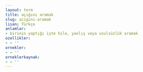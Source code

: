```yaml
---
layout: term
title: açığını aramak
slug: acigini-aramak
lisan: Türkçe
anlamlar:
- birinin yaptığı işte hile, yanlış veya usulsüzlük aramak
ozellikler:
- - ''
ornekler:
- - ''
orneklerkaynak:
- - ''
---
```

